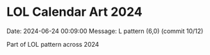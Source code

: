 # LOL Calendar Art 2024

Date: 2024-06-24 00:09:00
Message: L pattern (6,0) (commit 10/12)

Part of LOL pattern across 2024
